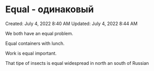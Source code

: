 # Equal - одинаковый

Created: July 4, 2022 8:40 AM
Updated: July 4, 2022 8:44 AM

We both have an equal problem.

Equal containers with lunch.

Work is equal important.

That tipe of insects is equal widespread in north an south of Russian